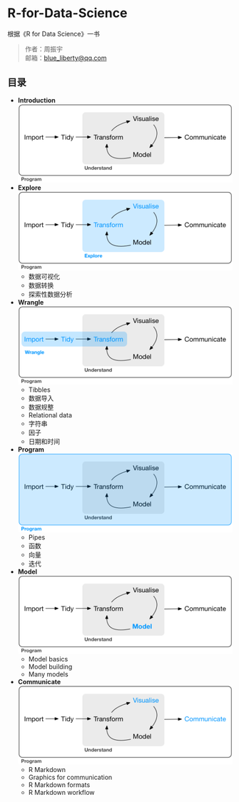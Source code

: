 # R-for-Data-Science
根据《R for Data Science》一书

> 作者：周振宇  
> 邮箱：blue_liberty@qq.com

## 目录
+ **Introduction**  
![](https://raw.githubusercontent.com/blueliberty/R-for-Data-Science/master/Pictures/data-science.png)
+ **Explore**  
![](https://raw.githubusercontent.com/blueliberty/R-for-Data-Science/master/Pictures/data-science-explore.png)
	+ 数据可视化
	+ 数据转换
	+ 探索性数据分析
+ **Wrangle**  
![](https://raw.githubusercontent.com/blueliberty/R-for-Data-Science/master/Pictures/data-science-wrangle.png)
	+ Tibbles
	+ 数据导入
	+ 数据规整
	+ Relational data
	+ 字符串
	+ 因子
	+ 日期和时间
+ **Program**  
![](https://raw.githubusercontent.com/blueliberty/R-for-Data-Science/master/Pictures/data-science-program.png)
	+ Pipes
	+ 函数
	+ 向量
	+ 迭代
+ **Model**  
![](https://raw.githubusercontent.com/blueliberty/R-for-Data-Science/master/Pictures/data-science-model.png)
	+ Model basics
	+ Model building
	+ Many models
+ **Communicate**  
![](https://raw.githubusercontent.com/blueliberty/R-for-Data-Science/master/Pictures/data-science-communicate.png)
	+ R Markdown
	+ Graphics for communication
	+ R Markdown formats
	+ R Markdown workflow
